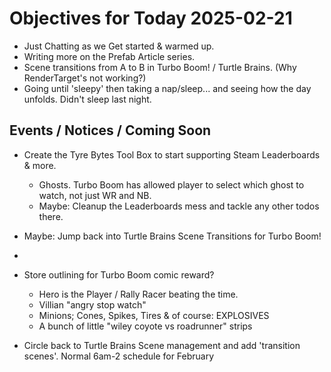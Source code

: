 # Objectives for Today 2025-02-21

- Just Chatting as we Get started & warmed up.
- Writing more on the Prefab Article series.
- Scene transitions from A to B in Turbo Boom! / Turtle Brains. (Why RenderTarget's not working?)
- Going until 'sleepy' then taking a nap/sleep... and seeing how the day unfolds. Didn't sleep last night.
  
## Events / Notices / Coming Soon


- Create the Tyre Bytes Tool Box to start supporting Steam Leaderboards & more.
  - Ghosts. Turbo Boom has allowed player to select which ghost to watch, not just WR and NB.
  - Maybe: Cleanup the Leaderboards mess and tackle any other todos there.

- Maybe: Jump back into Turtle Brains Scene Transitions for Turbo Boom!
- 
- Store outlining for Turbo Boom comic reward?
  - Hero is the Player / Rally Racer beating the time.
  - Villian "angry stop watch"
  - Minions; Cones, Spikes, Tires & of course: EXPLOSIVES
  - A bunch of little "wiley coyote vs roadrunner" strips
  
- Circle back to Turtle Brains Scene management and add 'transition scenes'.
Normal 6am-2 schedule for February
